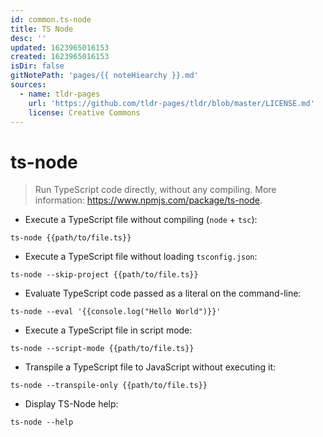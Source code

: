 ```yaml
---
id: common.ts-node
title: TS Node
desc: ''
updated: 1623965016153
created: 1623965016153
isDir: false
gitNotePath: 'pages/{{ noteHiearchy }}.md'
sources:
  - name: tldr-pages
    url: 'https://github.com/tldr-pages/tldr/blob/master/LICENSE.md'
    license: Creative Commons
---
```

# ts-node

> Run TypeScript code directly, without any compiling.
> More information: <https://www.npmjs.com/package/ts-node>.

- Execute a TypeScript file without compiling (`node` + `tsc`):

`ts-node {{path/to/file.ts}}`

- Execute a TypeScript file without loading `tsconfig.json`:

`ts-node --skip-project {{path/to/file.ts}}`

- Evaluate TypeScript code passed as a literal on the command-line:

`ts-node --eval '{{console.log("Hello World")}}'`

- Execute a TypeScript file in script mode:

`ts-node --script-mode {{path/to/file.ts}}`

- Transpile a TypeScript file to JavaScript without executing it:

`ts-node --transpile-only {{path/to/file.ts}}`

- Display TS-Node help:

`ts-node --help`

